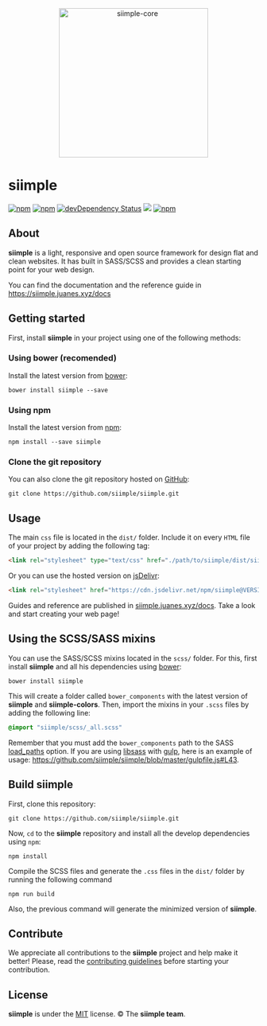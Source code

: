 <div align="center">
  <img height="300px" src="https://rawgit.com/siimple/siimple/master/media/logo-inverted.png" alt="siimple-core">
  <br>
</div>

# siimple

[![npm](https://img.shields.io/npm/v/siimple.svg?style=flat-square)](https://www.npmjs.com/package/siimple)
[![npm](https://img.shields.io/npm/dt/siimple.svg?style=flat-square)](https://www.npmjs.com/package/siimple)
[![devDependency Status](https://david-dm.org/siimple/siimple/dev-status.svg?style=flat-square)](https://david-dm.org/siimple/siimple#info=devDependencies)
[![](https://data.jsdelivr.com/v1/package/npm/siimple/badge)](https://www.jsdelivr.com/package/npm/siimple)
[![npm](https://img.shields.io/npm/l/siimple.svg?style=flat-square)](https://github.com/siimpl/siimple)


## About

**siimple** is a light, responsive and open source framework for design flat and clean websites. It has built in SASS/SCSS and provides a clean starting point for your web design.

You can find the documentation and the reference guide in https://siimple.juanes.xyz/docs

## Getting started

First, install **siimple** in your project using one of the following methods:

### Using bower (recomended)

Install the latest version from [bower](http://bower.io):

```
bower install siimple --save
```

### Using npm

Install the latest version from [npm](http://npmjs.org/package/siimple):

```
npm install --save siimple
```

### Clone the git repository

You can also clone the git repository hosted on [GitHub](https://github.com/siimple/siimple):

```
git clone https://github.com/siimple/siimple.git
```

## Usage

The main `css` file is located in the `dist/` folder. Include it on every `HTML` file of your project by adding the following tag:

```html
<link rel="stylesheet" type="text/css" href="./path/to/siimple/dist/siimple.css">
```

Or you can use the hosted version on [jsDelivr](https://www.jsdelivr.com/projects/siimple):

```html
<link rel="stylesheet" href="https://cdn.jsdelivr.net/npm/siimple@VERSION/dist/siimple.min.css">
```

Guides and reference are published in [siimple.juanes.xyz/docs](http://siimple.juanes.xyz/docs). Take a look and start creating your web page!

## Using the SCSS/SASS mixins

You can use the SASS/SCSS mixins located in the `scss/` folder. For this, first install **siimple** and all his dependencies using [bower](http://bower.io):

```
bower install siimple
```

This will create a folder called `bower_components` with the latest version of **siimple** and **siimple-colors**. Then, import the mixins in your `.scss` files by adding the following line:

```sass
@import "siimple/scss/_all.scss"
```

Remember that you must add the `bower_components` path to the SASS [load_paths](http://sass-lang.com/documentation/file.SASS_REFERENCE.html#load_paths-option) option. If you are using [libsass](https://github.com/sass/node-sass#includepaths) with [gulp](http://gulpjs.com), here is an example of usage: https://github.com/siimple/siimple/blob/master/gulpfile.js#L43.


## Build siimple

First, clone this repository:

```
git clone https://github.com/siimple/siimple.git
```

Now, `cd` to the **siimple** repository and install all the develop dependencies using `npm`:

```
npm install
```

Compile the SCSS files and generate the `.css` files in the `dist/` folder by running the following command

```
npm run build
```

Also, the previous command will  generate the minimized version of **siimple**.


## Contribute

We appreciate all contributions to the **siimple** project and help make it better! Please, read the [contributing guidelines](./CONTRIBUTING.md) before starting your contribution.

## License

**siimple** is under the [MIT](LICENSE) license. &copy; The **siimple team**.
